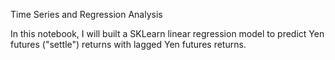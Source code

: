 Time Series and Regression Analysis

In this notebook, I will built a SKLearn linear regression model to predict Yen futures ("settle") returns with lagged Yen futures returns.
